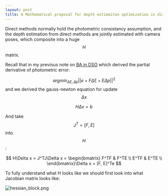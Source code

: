 ```yaml
---
layout: post
title: A Mathematical proposal for depth estimaiton optimization in direct method.
---
```


Direct methods normally hold the photometric consistancy assumption, and the depth estimation from direct methods are jointly estimated with camera poses, which composite into a huge $$H$$ matrix.

Recall that in my previous note on [BA in DSO](https://rancheng.github.io/Bundle-Adjustment-DSO/) which derived the partial derivative of photometric error:

$$argmin_{\Delta \xi, \Delta p }||e + F\Delta \xi + E\Delta p ||^{2}$$ and we derived the gauss-newton equation for update $$\Delta x$$

$$H \Delta x = b$$

And take $$J^T = [F, E]$$ into $$H$$:

$$
H\Delta x = J^TJ\Delta x = \begin{bmatrix} 
F^TF & F^TE \\ 
E^TF & E^TE \\  
\end{bmatrix}\Delta x = [F, E]^Te 
$$

To fully understand what H looks like we should first look into what Jacobian matrix looks like:

![hessian_block.png]({{site.baseurl}}/images/hessian_block.png)
